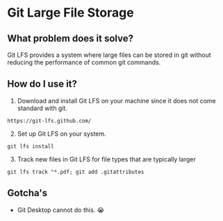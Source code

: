 # Git Large File Storage

## What problem does it solve?
Git LFS provides a system where large files can be stored in git without reducing the performance of common git commands.

## How do I use it?
1. Download and install Git LFS on your machine since it does not come standard with git.

`https://git-lfs.github.com/`

2. Set up Git LFS on your system.

`git lfs install`

3. Track new files in Git LFS for file types that are typically larger

`git lfs track "*.pdf; git add .gitattributes`

## Gotcha's
- Git Desktop cannot do this. 😭
